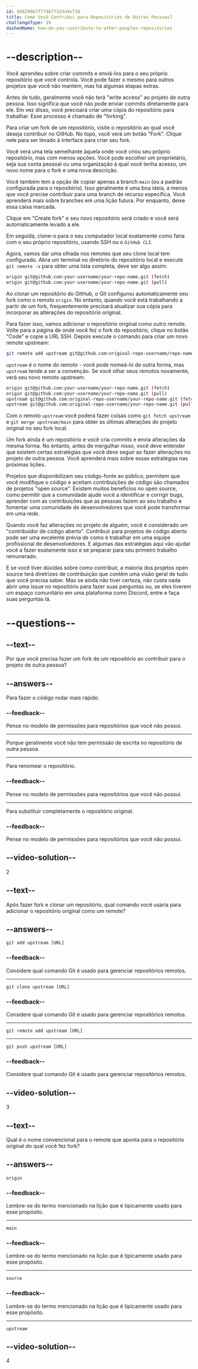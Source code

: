 ```yaml
---
id: 688290b7f7f46f72d3d4e73d
title: Como Você Contribui para Repositórios de Outras Pessoas?
challengeType: 19
dashedName: how-do-you-contribute-to-other-peoples-repositories
---
```


# --description--

Você aprendeu sobre criar commits e enviá-los para o seu próprio repositório que você controla. Você pode fazer o mesmo para outros projetos que você não mantém, mas há algumas etapas extras.

Antes de tudo, geralmente você não terá "write access" ao projeto de outra pessoa. Isso significa que você não pode enviar commits diretamente para ele. Em vez disso, você precisará criar uma cópia do repositório para trabalhar. Esse processo é chamado de "forking".

Para criar um fork de um repositório, visite o repositório ao qual você deseja contribuir no GitHub. No topo, você verá um botão "Fork". Clique nele para ser levado à interface para criar seu fork.

Você verá uma tela semelhante àquela onde você criou seu próprio repositório, mas com menos opções. Você pode escolher um proprietário, seja sua conta pessoal ou uma organização à qual você tenha acesso, um novo nome para o fork e uma nova descrição.

Você também tem a opção de copiar apenas a branch `main` (ou a padrão configurada para o repositório). Isso geralmente é uma boa ideia, a menos que você precise contribuir para uma branch de recurso específica. Você aprenderá mais sobre branches em uma lição futura. Por enquanto, deixe essa caixa marcada.

Clique em "Create fork" e seu novo repositório será criado e você será automaticamente levado a ele.

Em seguida, clone-o para o seu computador local exatamente como faria com o seu próprio repositório, usando SSH ou o `GitHub CLI`.

Agora, vamos dar uma olhada nos remotes que seu clone local tem configurado. Abra um terminal no diretório do repositório local e execute `git remote -v` para obter uma lista completa, deve ser algo assim:

```sh
origin git@github.com:your-username/your-repo-name.git (fetch)
origin git@github.com:your-username/your-repo-name.git (pull)
```

Ao clonar um repositório do GitHub, o Git configurou automaticamente seu fork como o remoto `origin`. No entanto, quando você está trabalhando a partir de um fork, frequentemente precisará atualizar sua cópia para incorporar as alterações do repositório original.

Para fazer isso, vamos adicionar o repositório original como outro remote. Volte para a página de onde você fez o fork do repositório, clique no botão "Code" e copie a URL SSH. Depois execute o comando para criar um novo remote upstream:

```sh
git remote add upstream git@github.com:original-repo-username/repo-name.git
```

`upstream` é o nome do remoto - você pode nomeá-lo de outra forma, mas `upstream` tende a ser a convenção. Se você olhar seus remotos novamente, verá seu novo remoto upstream:

```sh
origin git@github.com:your-username/your-repo-name.git (fetch)
origin git@github.com:your-username/your-repo-name.git (pull)
upstream git@github.com:original-repo-username/your-repo-name.git (fetch)
upstream git@github.com:original-repo-username/your-repo-name.git (pull)
```

Com o remoto `upstream` você poderá fazer coisas como `git fetch upstream` e `git merge upstream/main` para obter as últimas alterações do projeto original no seu fork local.

Um fork ainda é um repositório e você cria commits e envia alterações da mesma forma. No entanto, antes de mergulhar nisso, você deve entender que existem certas estratégias que você deve seguir ao fazer alterações no projeto de outra pessoa. Você aprenderá mais sobre essas estratégias nas próximas lições.

Projetos que disponibilizam seu código-fonte ao público, permitem que você modifique o código e aceitam contribuições de código são chamados de projetos "open source". Existem muitos benefícios no open source, como permitir que a comunidade ajude você a identificar e corrigir bugs, aprender com as contribuições que as pessoas fazem ao seu trabalho e fomentar uma comunidade de desenvolvedores que você pode transformar em uma rede.

Quando você faz alterações no projeto de alguém, você é considerado um "contribuidor de código aberto". Contribuir para projetos de código aberto pode ser uma excelente prévia de como é trabalhar em uma equipe profissional de desenvolvedores. E algumas das estratégias aqui vão ajudar você a fazer exatamente isso e se preparar para seu primeiro trabalho remunerado.

E se você tiver dúvidas sobre como contribuir, a maioria dos projetos open source terá diretrizes de contribuição que contêm uma visão geral de tudo que você precisa saber. Mas se ainda não tiver certeza, não custa nada abrir uma issue no repositório para fazer suas perguntas ou, se eles tiverem um espaço comunitário em uma plataforma como Discord, entre e faça suas perguntas lá.

# --questions--

## --text--

Por que você precisa fazer um fork de um repositório ao contribuir para o projeto de outra pessoa?

## --answers--

Para fazer o código rodar mais rápido.

### --feedback--

Pense no modelo de permissões para repositórios que você não possui.

---

Porque geralmente você não tem permissão de escrita no repositório de outra pessoa.

---

Para renomear o repositório.

### --feedback--

Pense no modelo de permissões para repositórios que você não possui.

---

Para substituir completamente o repositório original.

### --feedback--

Pense no modelo de permissões para repositórios que você não possui.

## --video-solution--

2

## --text--

Após fazer fork e clonar um repositório, qual comando você usaria para adicionar o repositório original como um remote?

## --answers--

`git add upstream [URL]`

### --feedback--

Considere qual comando Git é usado para gerenciar repositórios remotos.

---

`git clone upstream [URL]`

### --feedback--

Considere qual comando Git é usado para gerenciar repositórios remotos.

---

`git remote add upstream [URL]`

---

`git push upstream [URL]`

### --feedback--

Considere qual comando Git é usado para gerenciar repositórios remotos.

## --video-solution--

3

## --text--

Qual é o nome convencional para o remote que aponta para o repositório original do qual você fez fork?

## --answers--

`origin`

### --feedback--

Lembre-se do termo mencionado na lição que é tipicamente usado para esse propósito.

---

`main`

### --feedback--

Lembre-se do termo mencionado na lição que é tipicamente usado para esse propósito.

---

`source`

### --feedback--

Lembre-se do termo mencionado na lição que é tipicamente usado para esse propósito.

---

`upstream`

## --video-solution--

4
